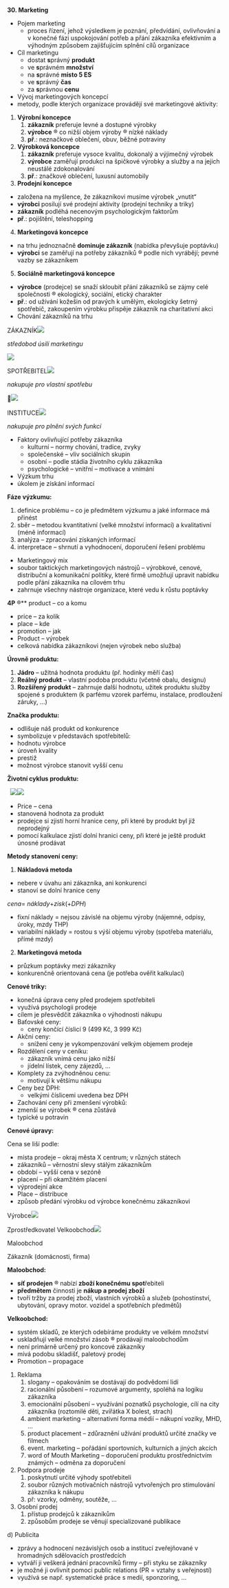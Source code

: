 ﻿**30. Marketing**

- Pojem marketing 
  - proces řízení, jehož výsledkem je poznání, předvídání, ovlivňování a v konečné fázi uspokojování potřeb a přání zákazníka efektivním a výhodným způsobem zajišťujícím splnění cílů organizace
- Cíl marketingu 
  - dostat **s**právný **produkt**
  - ve **s**právném **množství**
  - na **s**právné **místo 5 ES**
  - ve **s**právný **čas**
  - za **s**právnou **cenu**
- Vývoj marketingových koncepcí 
- metody, podle kterých organizace provádějí své marketingové aktivity:
1. **Výrobní koncepce** 
   1. **zákazník** preferuje levné a dostupné výrobky
   1. **výrobce** ® co nižší objem výroby ® nízké náklady
   1. **př**.: neznačkové oblečení, obuv, běžné potraviny
1. **Výrobková koncepce** 
   1. **zákazník** preferuje vysoce kvalitu, dokonalý a výjimečný výrobek
   1. **výrobce**  zaměřují produkci na špičkové výrobky a služby a na jejich neustálé zdokonalování
   1. **př**.: značkové oblečení, luxusní automobily
1. **Prodejní koncepce** 
- založena na myšlence, že zákazníkovi musíme výrobek „vnutit“
- **výrobci** posilují své prodejní aktivity (prodejní techniky a triky)
- **zákazník** podléhá necenovým psychologickým faktorům
- **př**.: pojištění, teleshopping 
4. **Marketingová koncepce** 
- na trhu jednoznačně **dominuje zákazník** (nabídka převyšuje poptávku)
- **výrobci** se zaměřují na potřeby zákazníků ® podle nich vyrábějí; pevné vazby se zákazníkem
5. **Sociálně marketingová koncepce** 
- **výrobce** (prodejce) se snaží skloubit přání zákazníků se zájmy celé společnosti ® ekologický, sociální, etický charakter
- **př**.:  od  užívání  kožešin  od  pravých  k umělým,  ekologicky  šetrný  spotřebič, zakoupením výrobku přispěje zákazník na charitativní akci
- Chování zákazníků na trhu 

ZÁKAZNÍK![](Aspose.Words.21db9e34-1bb8-4993-ab8c-e619d7617f7c.001.png)

*středobod úsilí marketingu*

![](Aspose.Words.21db9e34-1bb8-4993-ab8c-e619d7617f7c.002.png)

SPOTŘEBITEL![](Aspose.Words.21db9e34-1bb8-4993-ab8c-e619d7617f7c.003.png)

*nakupuje pro vlastní spotřebu*

![](Aspose.Words.21db9e34-1bb8-4993-ab8c-e619d7617f7c.004.png)

INSTITUCE![](Aspose.Words.21db9e34-1bb8-4993-ab8c-e619d7617f7c.005.png)

*nakupuje pro plnění svých funkcí*

- Faktory ovlivňující potřeby zákazníka 
  - kulturní – normy chování, tradice, zvyky
  - společenské – vliv sociálních skupin
  - osobní – podle stádia životního cyklu zákazníka
  - psychologické – vnitřní – motivace a vnímání
- Výzkum trhu 
- úkolem je získání informací

**Fáze výzkumu:**

1) definice problému – co je předmětem výzkumu a jaké informace má přinést
1) sběr  –  metodou  kvantitativní  (velké  množství  informací)  a  kvalitativní  (méně informací)
1) analýza – zpracování získaných informací 
1) interpretace – shrnutí a vyhodnocení, doporučení řešení problému
- Marketingový mix 
- soubor taktických marketingových nástrojů – výrobkové, cenové, distribuční a komunikační politiky, které firmě umožňují upravit nabídku podle přání zákazníka na cílovém trhu
- zahrnuje všechny nástroje organizace, které vedu k růstu poptávky

**4P**  ®** product – co a komu

- price – za kolik
- place – kde 
- promotion – jak 
- Product – výrobek   
- celková nabídka zákazníkovi (nejen výrobek nebo služba)

**Úrovně produktu:**

1. **Jádro** – užitná hodnota produktu (př. hodinky měří čas)
1. **Reálný produkt** – vlastní podoba produktu (včetně obalu, designu)
1. **Rozšířený produkt** – zahrnuje další hodnotu, užitek produktu služby spojené s produktem (k parfému vzorek parfému, instalace, prodloužení záruky, …)

**Značka produktu:**

- odlišuje náš produkt od konkurence
- symbolizuje v představách spotřebitelů:
- hodnotu výrobce
- úroveň kvality
- prestiž
- možnost výrobce stanovit vyšší cenu

**Životní cyklus produktu:**

` `![](Aspose.Words.21db9e34-1bb8-4993-ab8c-e619d7617f7c.006.png)![](Aspose.Words.21db9e34-1bb8-4993-ab8c-e619d7617f7c.007.png)

- Price – cena 
- stanovená hodnota za produkt
- prodejce si zjistí horní hranice ceny, při které by produkt byl již neprodejný 
- pomocí kalkulace zjistí dolní hranici ceny, při které je ještě produkt únosné prodávat

**Metody stanovení ceny:**

1. **Nákladová metoda**
- nebere v úvahu ani zákazníka, ani konkurenci
- stanoví se dolní hranice ceny

*cena*= *náklady*+*zisk*(+*DPH*)

- fixní náklady = nejsou závislé na objemu výroby (nájemné, odpisy, úroky, mzdy THP)
- variabilní náklady = rostou s výší objemu výroby (spotřeba materiálu, přímé mzdy)
2. **Marketingová metoda**
- průzkum poptávky mezi zákazníky
- konkurenčně orientovaná cena (je potřeba ověřit kalkulací)

**Cenové triky:**

- konečná úprava ceny před prodejem spotřebiteli
- využívá psychologii prodeje
- cílem je přesvědčit zákazníka o výhodnosti nákupu
- Baťovské ceny: 
  - ceny končící číslicí 9 (499 Kč, 3 999 Kč)
- Akční ceny: 
  - snížení ceny je vykompenzování velkým objemem prodeje
- Rozdělení ceny v   ceníku: 
  - zákazník vnímá cenu jako nižší
  - jídelní lístek, ceny zájezdů, … 
- Komplety za zvýhodněnou cenu: 
  - motivují k většímu nákupu
- Ceny bez DPH: 
  - velkými číslicemi uvedena bez DPH
- Zachování ceny při zmenšení výrobků: 
- zmenší se výrobek ® cena zůstává
- typické u potravin

**Cenové úpravy:**

Cena se liší podle:

- místa prodeje – okraj města X centrum; v různých státech
- zákazníků – věrnostní slevy stálým zákazníkům
- období – vyšší cena v sezóně
- placení – při okamžitém placení
- výprodejní akce
- Place – distribuce 
- způsob předání výrobku od výrobce konečnému zákazníkovi

Výrobce![](Aspose.Words.21db9e34-1bb8-4993-ab8c-e619d7617f7c.008.png)

Zprostředkovatel Velkoobchod![](Aspose.Words.21db9e34-1bb8-4993-ab8c-e619d7617f7c.009.png)

Maloobchod

Zákazník (domácnosti, firma)

**Maloobchod:** 

- **síť prodejen** ® nabízí **zboží konečnému spot**řebiteli
- **předmětem** činnosti je **nákup a prodej zboží**
- tvoří tržby za prodej zboží, vlastních výrobků a služeb (pohostinství, ubytování, opravy motor. vozidel a spotřebních předmětů)

**Velkoobchod:**

- systém skladů, ze kterých odebíráme produkty ve velkém množství
- uskladňují velké množství zásob ® prodávají maloobchodům
- není primárně určený pro koncové zákazníky
- mívá podobu skladišť, paletový prodej
- Promotion – propagace 
1) Reklama
   1. slogany – opakováním se dostávají do podvědomí lidí
   1. racionální působení – rozumové argumenty, spoléhá na logiku zákazníka 
   1. emocionální působení – využívání poznatků psychologie, cílí na city zákazníka (roztomilé děti, zvířátka X bolest, strach)
   1. ambient marketing – alternativní forma médií – nákupní vozíky, MHD, …
   1. product placement – zdůraznění užívání produktů určité značky ve filmech
   1. event. marketing – pořádání sportovních, kulturních a jiných akcích
   1. word of Mouth Marketing – doporučení produktu prostřednictvím známých – odměna za doporučení
1) Podpora prodeje
   1. poskytnutí určité výhody spotřebiteli
   1. soubor různých motivačních nástrojů vytvořených pro stimulování zákazníka k nákupu
   1. př: vzorky, odměny, soutěže, …
3) Osobní prodej
   1. přístup prodejců k zákazníkům
   1. způsobům prodeje se věnují specializované publikace

d) Publicita

- zprávy a hodnocení nezávislých osob a institucí zveřejňované v hromadných sdělovacích prostředcích 
- vytváří ji veškerá jednání pracovníků firmy – při styku se zákazníky
- je možné ji ovlivnit pomoci public relations (PR = vztahy s veřejností)
- využívá se např. systematické práce s medií, sponzoring, …
